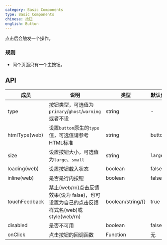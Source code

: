 ```yaml
---
category: Basic Components
type: Basic Components
chinese: 按钮
english: Button
---
```


点击后会触发一个操作。

### 规则
- 同个页面只有一个主按钮。


## API

| 成员        | 说明           | 类型      | 默认值       |
|------------|----------------|--------------------|--------------|
| type       | 按钮类型，可选值为`primary`/`ghost`/`warning`或者不设     |   string   |   -  |
| htmlType(web)   | 设置`button`原生的`type`值，可选值请参考 HTML标准   |   string    |  button  |
| size       | 设置按钮大小，可选值为`large`、`small` | string | `large`|
| loading(web)	   | 设置按钮载入状态	  | boolean	 | false |
| inline(web)     | 是否是行内按钮   | boolean |   false  |
| touchFeedback  | 禁止(web/rn)点击反馈效果(设为 false)，也可设置为自己的点击反馈样式名(web)或style(web/rn) | boolean/string/{} | true |
| disabled   | 是否不可用      | boolean |    false  |
| onClick    | 点击按钮的回调函数 | Function|   无  |
